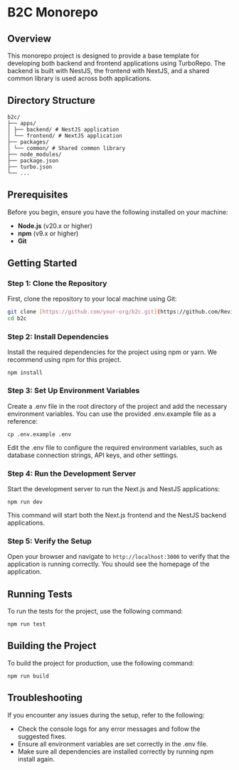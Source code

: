 # B2C Monorepo

## Overview

This monorepo project is designed to provide a base template for developing both backend and frontend applications using TurboRepo. The backend is built with NestJS, the frontend with NextJS, and a shared common library is used across both applications.

## Directory Structure

```
b2c/
├── apps/
│ ├── backend/ # NestJS application
│ └── frontend/ # NextJS application
├── packages/
│ └── common/ # Shared common library
├── node_modules/
├── package.json
├── turbo.json
└── ...
```

## Prerequisites

Before you begin, ensure you have the following installed on your machine:

- **Node.js** (v20.x or higher)
- **npm** (v9.x or higher)
- **Git**

## Getting Started

### Step 1: Clone the Repository

First, clone the repository to your local machine using Git:

```bash
git clone [https://github.com/your-org/b2c.git](https://github.com/Revivme/B2C.git)
cd b2c
```
### Step 2: Install Dependencies

Install the required dependencies for the project using npm or yarn. We recommend using npm for this project.

```
npm install
```

### Step 3: Set Up Environment Variables

Create a .env file in the root directory of the project and add the necessary environment variables. You can use the provided .env.example file as a reference:

```
cp .env.example .env
```

Edit the .env file to configure the required environment variables, such as database connection strings, API keys, and other settings.

### Step 4: Run the Development Server

Start the development server to run the Next.js and NestJS applications:

```
npm run dev
```

This command will start both the Next.js frontend and the NestJS backend applications.

### Step 5: Verify the Setup

Open your browser and navigate to ```http://localhost:3000``` to verify that the application is running correctly. You should see the homepage of the application.

## Running Tests

To run the tests for the project, use the following command:

```
npm run test
```

## Building the Project

To build the project for production, use the following command:

```
npm run build
```

## Troubleshooting

If you encounter any issues during the setup, refer to the following:

<ul>
<li>Check the console logs for any error messages and follow the suggested fixes.</li>
<li>Ensure all environment variables are set correctly in the .env file.</li>
<li>Make sure all dependencies are installed correctly by running npm install again.</li>
<ul>



